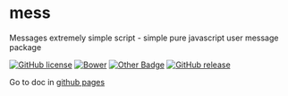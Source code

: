 # mess
Messages extremely simple script - simple pure javascript user message package

[![GitHub license](https://img.shields.io/github/license/graciano/gess.svg)](https://github.com/graciano/mess/blob/master/LICENSE)
[![Bower](https://img.shields.io/bower/v/mess.svg)](https://graciano.github.io/gess/)
[![Other Badge](https://img.shields.io/badge/much%20badge-many%20fun-yellow.svg)](https://graciano.github.io/gess/)
[![GitHub release](https://img.shields.io/github/release/graciano/mess.svg)](https://github.com/graciano/gess/releases)

Go to doc in [github pages](https://graciano.github.io/mess/)
